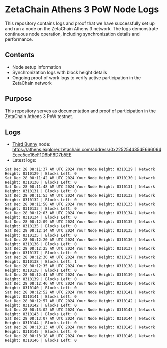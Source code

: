 # ZetaChain Athens 3 PoW Node Logs
This repository contains logs and proof that we have successfully set up and run a node on the ZetaChain Athens 3 network. The logs demonstrate continuous node operation, including synchronization details and performance.

## Contents
- Node setup information
- Synchronization logs with block height details
- Ongoing proof of work logs to verify active participation in the ZetaChain network

## Purpose
This repository serves as documentation and proof of participation in the ZetaChain Athens 3 PoW testnet.

## Logs

- [Third Bunny](https://thirdbunny.xyz/) node: https://athens.explorer.zetachain.com/address/0x225254d35dE666064Eccc5ce16eF1D8bF8D7b5EE
- Latest logs:
```
Sat Dec 28 08:11:37 AM UTC 2024 Your Node Height: 8310129 | Network Height: 8310129 | Blocks Left: 0
Sat Dec 28 08:11:42 AM UTC 2024 Your Node Height: 8310130 | Network Height: 8310130 | Blocks Left: 0
Sat Dec 28 08:11:48 AM UTC 2024 Your Node Height: 8310131 | Network Height: 8310131 | Blocks Left: 0
Sat Dec 28 08:11:53 AM UTC 2024 Your Node Height: 8310132 | Network Height: 8310132 | Blocks Left: 0
Sat Dec 28 08:11:58 AM UTC 2024 Your Node Height: 8310133 | Network Height: 8310133 | Blocks Left: 0
Sat Dec 28 08:12:03 AM UTC 2024 Your Node Height: 8310134 | Network Height: 8310134 | Blocks Left: 0
Sat Dec 28 08:12:09 AM UTC 2024 Your Node Height: 8310135 | Network Height: 8310135 | Blocks Left: 0
Sat Dec 28 08:12:14 AM UTC 2024 Your Node Height: 8310135 | Network Height: 8310135 | Blocks Left: 0
Sat Dec 28 08:12:20 AM UTC 2024 Your Node Height: 8310136 | Network Height: 8310136 | Blocks Left: 0
Sat Dec 28 08:12:25 AM UTC 2024 Your Node Height: 8310137 | Network Height: 8310137 | Blocks Left: 0
Sat Dec 28 08:12:30 AM UTC 2024 Your Node Height: 8310137 | Network Height: 8310138 | Blocks Left: 1
Sat Dec 28 08:12:35 AM UTC 2024 Your Node Height: 8310138 | Network Height: 8310138 | Blocks Left: 0
Sat Dec 28 08:12:41 AM UTC 2024 Your Node Height: 8310139 | Network Height: 8310139 | Blocks Left: 0
Sat Dec 28 08:12:46 AM UTC 2024 Your Node Height: 8310140 | Network Height: 8310140 | Blocks Left: 0
Sat Dec 28 08:12:52 AM UTC 2024 Your Node Height: 8310141 | Network Height: 8310141 | Blocks Left: 0
Sat Dec 28 08:12:57 AM UTC 2024 Your Node Height: 8310142 | Network Height: 8310142 | Blocks Left: 0
Sat Dec 28 08:13:02 AM UTC 2024 Your Node Height: 8310143 | Network Height: 8310143 | Blocks Left: 0
Sat Dec 28 08:13:07 AM UTC 2024 Your Node Height: 8310144 | Network Height: 8310144 | Blocks Left: 0
Sat Dec 28 08:13:13 AM UTC 2024 Your Node Height: 8310145 | Network Height: 8310145 | Blocks Left: 0
Sat Dec 28 08:13:18 AM UTC 2024 Your Node Height: 8310146 | Network Height: 8310146 | Blocks Left: 0
```
